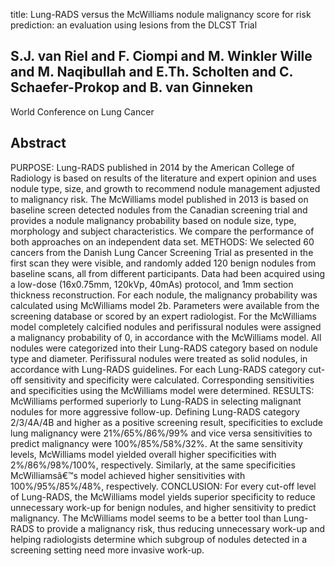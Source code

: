 title: Lung-RADS versus the McWilliams nodule malignancy score for risk prediction: an evaluation using lesions from the DLCST Trial

## S.J. van Riel and F. Ciompi and M. Winkler Wille and M. Naqibullah and E.Th. Scholten and C. Schaefer-Prokop and B. van Ginneken
World Conference on Lung Cancer


## Abstract
PURPOSE: Lung-RADS published in 2014 by the American College of Radiology is based on results of the literature and expert opinion and uses nodule type, size, and growth to recommend nodule management adjusted to malignancy risk. The McWilliams model published in 2013 is based on baseline screen detected nodules from the Canadian screening trial and provides a nodule malignancy probability based on nodule size, type, morphology and subject characteristics. We compare the performance of both approaches on an independent data set. METHODS: We selected 60 cancers from the Danish Lung Cancer Screening Trial as presented in the first scan they were visible, and randomly added 120 benign nodules from baseline scans, all from different participants. Data had been acquired using a low-dose (16x0.75mm, 120kVp, 40mAs) protocol, and 1mm section thickness reconstruction. For each nodule, the malignancy probability was calculated using McWilliams model 2b. Parameters were available from the screening database or scored by an expert radiologist. For the McWilliams model completely calcified nodules and perifissural nodules were assigned a malignancy probability of 0, in accordance with the McWilliams model. All nodules were categorized into their Lung-RADS category based on nodule type and diameter. Perifissural nodules were treated as solid nodules, in accordance with Lung-RADS guidelines. For each Lung-RADS category cut-off sensitivity and specificity were calculated. Corresponding sensitivities and specificities using the McWilliams model were determined. RESULTS: McWilliams performed superiorly to Lung-RADS in selecting malignant nodules for more aggressive follow-up. Defining Lung-RADS category 2/3/4A/4B and higher as a positive screening result, specificities to exclude lung malignancy were 21%/65%/86%/99% and vice versa sensitivities to predict malignancy were 100%/85%/58%/32%. At the same sensitivity levels, McWilliams model yielded overall higher specificities with 2%/86%/98%/100%, respectively. Similarly, at the same specificities McWilliamsâ€™s model achieved higher sensitivities with 100%/95%/85%/48%, respectively. CONCLUSION: For every cut-off level of Lung-RADS, the McWilliams model yields superior specificity to reduce unnecessary work-up for benign nodules, and higher sensitivity to predict malignancy. The McWilliams model seems to be a better tool than Lung-RADS to provide a malignancy risk, thus reducing unnecessary work-up and helping radiologists determine which subgroup of nodules detected in a screening setting need more invasive work-up.

